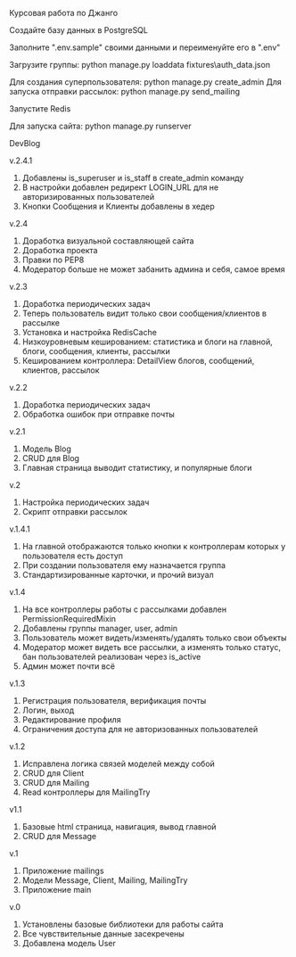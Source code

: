 Курсовая работа по Джанго

Создайте базу данных в PostgreSQL

Заполните ".env.sample" своими данными и переименуйте его в ".env"

Загрузите группы: python manage.py loaddata fixtures\auth_data.json 

Для создания суперпользователя: python manage.py create_admin
Для запуска отправки рассылок: python manage.py send_mailing

Запустите Redis 

Для запуска сайта: python manage.py runserver


DevBlog

v.2.4.1
1. Добавлены is_superuser и is_staff в create_admin команду
2. В настройки добавлен редирект LOGIN_URL для не авторизированных пользователей
3. Кнопки Сообщения и Клиенты добавлены в хедер

v.2.4
1. Доработка визуальной составляющей сайта
2. Доработка проекта
3. Правки по PEP8
4. Модератор больше не может забанить админа и себя, самое время

v.2.3
1. Доработка периодических задач
2. Теперь пользователь видит только свои сообщения/клиентов в рассылке
3. Установка и настройка RedisCache
4. Низкоуровневым кешированием: статистика и блоги на главной, блоги, сообщения, клиенты, рассылки
5. Кешированием контроллера: DetailView блогов, сообщений, клиентов, рассылок

v.2.2
1. Доработка периодических задач
2. Обработка ошибок при отправке почты

v.2.1
1. Модель Blog
2. CRUD для Blog
3. Главная страница выводит статистику, и популярные блоги

v.2
1. Настройка периодических задач
2. Скрипт отправки рассылок

v.1.4.1
1. На главной отображаются только кнопки к контроллерам которых у пользователя есть доступ
2. При создании пользователя ему назначается группа
3. Стандартизированные карточки, и прочий визуал 

v.1.4
1. На все контроллеры работы с рассылками добавлен PermissionRequiredMixin
2. Добавлены группы manager, user, admin
3. Пользователь может видеть/изменять/удалять только свои объекты
4. Модератор может видеть все рассылки, а изменять только статус, бан пользователей реализован через is_active
5. Админ может почти всё

v.1.3
1. Регистрация пользователя, верификация почты
2. Логин, выход
3. Редактирование профиля
4. Ограничения доступа для не авторизованных пользователей

v.1.2
1. Исправлена логика связей моделей между собой
2. CRUD для Client
3. CRUD для Mailing
4. Read контроллеры для MailingTry

v1.1
1. Базовые html страница, навигация, вывод главной
2. CRUD для Message

v.1
1. Приложение mailings
2. Модели Message, Client, Mailing, MailingTry
3. Приложение main

v.0
1. Установлены базовые библиотеки для работы сайта
2. Все чувствительные данные засекречены
3. Добавлена модель User